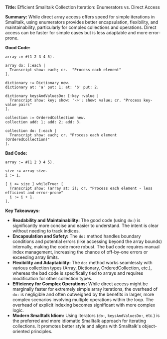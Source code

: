 **Title:** Efficient Smalltalk Collection Iteration: Enumerators vs. Direct Access

**Summary:**  While direct array access offers speed for simple iterations in Smalltalk, using enumerators provides better encapsulation, flexibility, and maintainability, particularly for complex collections and operations. Direct access can be faster for simple cases but is less adaptable and more error-prone.


**Good Code:**

```smalltalk
array := #(1 2 3 4 5).

array do: [:each | 
  Transcript show: each; cr.  "Process each element"
].

dictionary := Dictionary new.
dictionary at: 'a' put: 1; at: 'b' put: 2.

dictionary keysAndValuesDo: [:key :value |
  Transcript show: key; show: '->'; show: value; cr. "Process key-value pairs"
].

collection := OrderedCollection new.
collection add: 1; add: 2; add: 3.

collection do: [:each |
  Transcript show: each; cr. "Process each element (OrderedCollection)"
].

```

**Bad Code:**

```smalltalk
array := #(1 2 3 4 5).

size := array size.
i := 1.

[ i <= size ] whileTrue: [
  Transcript show: (array at: i); cr. "Process each element - less efficient and error-prone"
  i := i + 1.
].
```


**Key Takeaways:**

* **Readability and Maintainability:** The good code (using `do:`) is significantly more concise and easier to understand. The intent is clear without needing to track indices.
* **Encapsulation and Safety:**  The `do:` method handles boundary conditions and potential errors (like accessing beyond the array bounds) internally, making the code more robust.  The bad code requires manual index management, increasing the chance of off-by-one errors or exceeding array limits.
* **Flexibility and Adaptability:**  The `do:` method works seamlessly with various collection types (Array, Dictionary, OrderedCollection, etc.), whereas the bad code is specifically tied to arrays and requires modification for other collection types.
* **Efficiency for Complex Operations:**  While direct access might be marginally faster for extremely simple array iterations, the overhead of `do:` is negligible and often outweighed by the benefits in larger, more complex scenarios involving multiple operations within the loop.  The overhead of explicit indexing becomes significant with more complex logic.
* **Modern Smalltalk Idiom:** Using iterators (`do:`, `keysAndValuesDo:`, etc.) is the preferred and more idiomatic Smalltalk approach for iterating collections. It promotes better style and aligns with Smalltalk's object-oriented principles.


